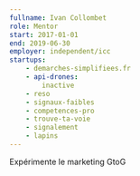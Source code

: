 ```yaml
---
fullname: Ivan Collombet
role: Mentor
start: 2017-01-01
end: 2019-06-30
employer: independent/icc
startups:
    - demarches-simplifiees.fr
    - api-drones:
        inactive
    - reso
    - signaux-faibles
    - competences-pro
    - trouve-ta-voie
    - signalement
    - lapins
---
```


Expérimente le marketing GtoG
